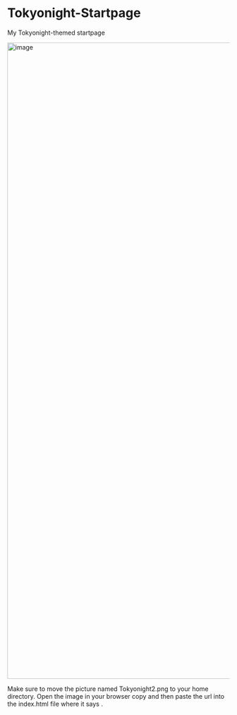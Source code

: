 # Tokyonight-Startpage
My Tokyonight-themed startpage

<img width="1438" alt="image" src="https://user-images.githubusercontent.com/127910449/230703810-9331a120-a892-4c26-ab4c-59c007955734.png">

Make sure to move the picture named Tokyonight2.png to your home directory. Open the image in your browser copy and then paste the url into the index.html file where it says <img src="your image here" alt="" />.
